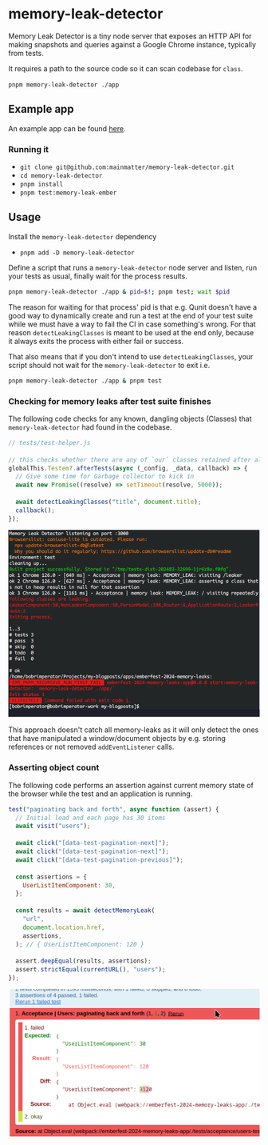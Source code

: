 # memory-leak-detector

Memory Leak Detector is a tiny node server that exposes an HTTP API for making snapshots and queries against a Google Chrome instance, typically from tests.

It requires a path to the source code so it can scan codebase for `class`.

`pnpm memory-leak-detector ./app`

## Example app

An example app can be found [here](/tree/main/packages/test-app).

### Running it

- `git clone git@github.com:mainmatter/memory-leak-detector.git`
- `cd memory-leak-detector`
- `pnpm install`
- `pnpm test:memory-leak-ember`

## Usage

Install the `memory-leak-detector` dependency

- `pnpm add -D memory-leak-detector`

Define a script that runs a `memory-leak-detector` node server and listen, run your tests as usual, finally wait for the process results.

```sh
pnpm memory-leak-detector ./app & pid=$!; pnpm test; wait $pid
```

The reason for waiting for that process' pid is that e.g. Qunit doesn't have a good way to dynamically create and run a test at the end of your test suite while we must have a way to fail the CI in case something's wrong.
For that reason `detectLeakingClasses` is meant to be used at the end only, because it always exits the process with either fail or success.

That also means that if you don't intend to use `detectLeakingClasses`, your script should not wait for the `memory-leak-detector` to exit i.e.

```sh
pnpm memory-leak-detector ./app & pnpm test
```

### Checking for memory leaks after test suite finishes

The following code checks for any known, dangling objects (Classes) that `memory-leak-detector` had found in the codebase.

```js
// tests/test-helper.js

// this checks whether there are any of `our` classes retained after all tests have passed.
globalThis.Testem?.afterTests(async (_config, _data, callback) => {
  // Give some time for Garbage collector to kick in
  await new Promise((resolve) => setTimeout(resolve, 5000));

  await detectLeakingClasses("title", document.title);
  callback();
});
```

![Checking for any leaking classes](https://github.com/mainmatter/memory-leak-detector/blob/main/assets/memory_leak_1.png)

This approach doesn't catch all memory-leaks as it will only detect the ones that have manipulated a window/document objects by e.g. storing references or not removed `addEventListener` calls.

### Asserting object count

The following code performs an assertion against current memory state of the browser while the test and an application is running.

```js
test("paginating back and forth", async function (assert) {
  // Initial load and each page has 30 items
  await visit("users");

  await click("[data-test-pagination-next]");
  await click("[data-test-pagination-next]");
  await click("[data-test-pagination-previous]");

  const assertions = {
    UserListItemComponent: 30,
  };

  const results = await detectMemoryLeak(
    "url",
    document.location.href,
    assertions,
  ); // { UserListItemComponent: 120 }

  assert.deepEqual(results, assertions);
  assert.strictEqual(currentURL(), "users");
});
```

![Checking for specific class in a test](https://github.com/mainmatter/memory-leak-detector/blob/main/assets/memory_leak_2.png)
